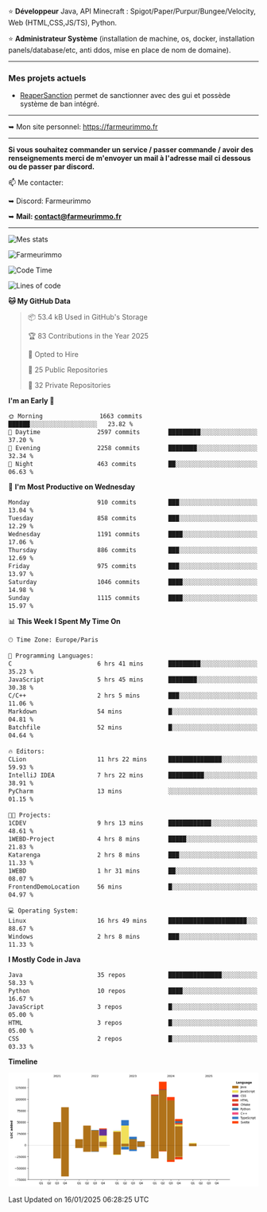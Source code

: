 ⭐ **Développeur** Java, API Minecraft : Spigot/Paper/Purpur/Bungee/Velocity, Web (HTML,CSS,JS/TS), Python.

⭐ **Administrateur Système** (installation de machine, os, docker, installation panels/database/etc, anti ddos, mise en place de nom de domaine).

---

### Mes projets actuels
- [ReaperSanction](https://www.spigotmc.org/resources/reapersanction.89580/) permet de sanctionner avec des gui et possède système de ban intégré.

---

➥ Mon site personnel: https://farmeurimmo.fr

---

**Si vous souhaitez commander un service / passer commande / avoir des renseignements merci de m'envoyer un mail à l'adresse mail ci dessous ou de passer par discord.**

📫 Me contacter:
 
   ➥ Discord: Farmeurimmo
   
   ➥ **Mail: contact@farmeurimmo.fr**

---

![Mes stats](https://github-readme-stats.farmeurimmo.fr/api?username=Farmeurimmo&count_private=true&show_icons=true&theme=radical)

<img src="https://komarev.com/ghpvc/?username=Farmeurimmo" alt="Farmeurimmo" />

<!--START_SECTION:waka-->
![Code Time](http://img.shields.io/badge/Code%20Time-1%2C772%20hrs%2011%20mins-blue)

![Lines of code](https://img.shields.io/badge/From%20Hello%20World%20I%27ve%20Written-785.6%20thousand%20lines%20of%20code-blue)

**🐱 My GitHub Data** 

> 📦 53.4 kB Used in GitHub's Storage 
 > 
> 🏆 83 Contributions in the Year 2025
 > 
> 💼 Opted to Hire
 > 
> 📜 25 Public Repositories 
 > 
> 🔑 32 Private Repositories 
 > 
**I'm an Early 🐤** 

```text
🌞 Morning                1663 commits        ██████░░░░░░░░░░░░░░░░░░░   23.82 % 
🌆 Daytime                2597 commits        █████████░░░░░░░░░░░░░░░░   37.20 % 
🌃 Evening                2258 commits        ████████░░░░░░░░░░░░░░░░░   32.34 % 
🌙 Night                  463 commits         ██░░░░░░░░░░░░░░░░░░░░░░░   06.63 % 
```
📅 **I'm Most Productive on Wednesday** 

```text
Monday                   910 commits         ███░░░░░░░░░░░░░░░░░░░░░░   13.04 % 
Tuesday                  858 commits         ███░░░░░░░░░░░░░░░░░░░░░░   12.29 % 
Wednesday                1191 commits        ████░░░░░░░░░░░░░░░░░░░░░   17.06 % 
Thursday                 886 commits         ███░░░░░░░░░░░░░░░░░░░░░░   12.69 % 
Friday                   975 commits         ███░░░░░░░░░░░░░░░░░░░░░░   13.97 % 
Saturday                 1046 commits        ████░░░░░░░░░░░░░░░░░░░░░   14.98 % 
Sunday                   1115 commits        ████░░░░░░░░░░░░░░░░░░░░░   15.97 % 
```


📊 **This Week I Spent My Time On** 

```text
🕑︎ Time Zone: Europe/Paris

💬 Programming Languages: 
C                        6 hrs 41 mins       █████████░░░░░░░░░░░░░░░░   35.23 % 
JavaScript               5 hrs 45 mins       ████████░░░░░░░░░░░░░░░░░   30.38 % 
C/C++                    2 hrs 5 mins        ███░░░░░░░░░░░░░░░░░░░░░░   11.06 % 
Markdown                 54 mins             █░░░░░░░░░░░░░░░░░░░░░░░░   04.81 % 
Batchfile                52 mins             █░░░░░░░░░░░░░░░░░░░░░░░░   04.64 % 

🔥 Editors: 
CLion                    11 hrs 22 mins      ███████████████░░░░░░░░░░   59.93 % 
IntelliJ IDEA            7 hrs 22 mins       ██████████░░░░░░░░░░░░░░░   38.91 % 
PyCharm                  13 mins             ░░░░░░░░░░░░░░░░░░░░░░░░░   01.15 % 

🐱‍💻 Projects: 
1CDEV                    9 hrs 13 mins       ████████████░░░░░░░░░░░░░   48.61 % 
1WEBD-Project            4 hrs 8 mins        █████░░░░░░░░░░░░░░░░░░░░   21.83 % 
Katarenga                2 hrs 8 mins        ███░░░░░░░░░░░░░░░░░░░░░░   11.33 % 
1WEBD                    1 hr 31 mins        ██░░░░░░░░░░░░░░░░░░░░░░░   08.07 % 
FrontendDemoLocation     56 mins             █░░░░░░░░░░░░░░░░░░░░░░░░   04.97 % 

💻 Operating System: 
Linux                    16 hrs 49 mins      ██████████████████████░░░   88.67 % 
Windows                  2 hrs 8 mins        ███░░░░░░░░░░░░░░░░░░░░░░   11.33 % 
```

**I Mostly Code in Java** 

```text
Java                     35 repos            ███████████████░░░░░░░░░░   58.33 % 
Python                   10 repos            ████░░░░░░░░░░░░░░░░░░░░░   16.67 % 
JavaScript               3 repos             █░░░░░░░░░░░░░░░░░░░░░░░░   05.00 % 
HTML                     3 repos             █░░░░░░░░░░░░░░░░░░░░░░░░   05.00 % 
CSS                      2 repos             █░░░░░░░░░░░░░░░░░░░░░░░░   03.33 % 
```



**Timeline**

![Lines of Code chart](https://raw.githubusercontent.com/Farmeurimmo/Farmeurimmo/main/assets/bar_graph.png)


 Last Updated on 16/01/2025 06:28:25 UTC
<!--END_SECTION:waka-->
